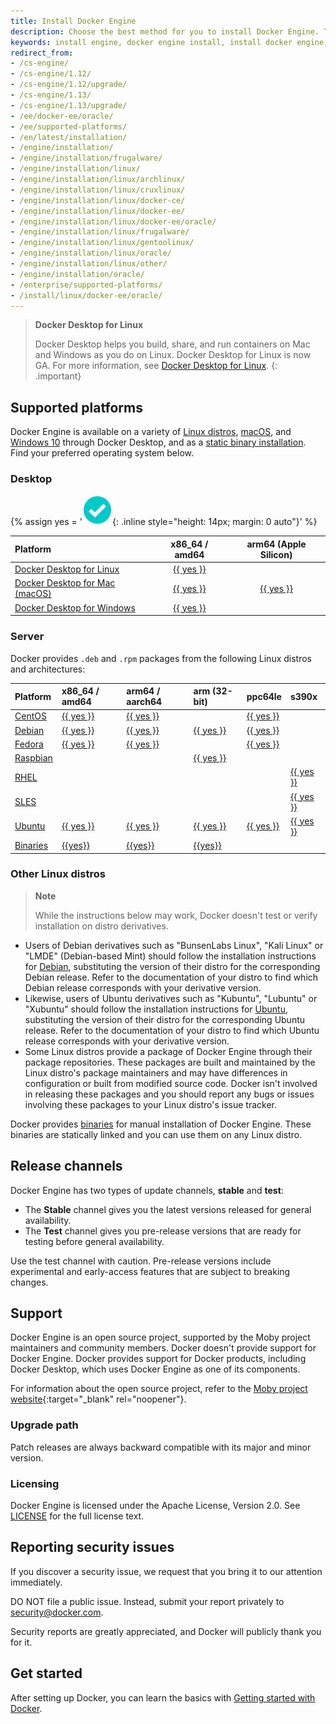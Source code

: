 ```yaml
---
title: Install Docker Engine 
description: Choose the best method for you to install Docker Engine. This client-server application is available on Linux, Mac, Windows, and as a static binary.
keywords: install engine, docker engine install, install docker engine, docker engine installation, engine install, docker ce installation, docker ce install, engine installer, installing docker engine, docker server install
redirect_from:
- /cs-engine/
- /cs-engine/1.12/
- /cs-engine/1.12/upgrade/
- /cs-engine/1.13/
- /cs-engine/1.13/upgrade/
- /ee/docker-ee/oracle/
- /ee/supported-platforms/
- /en/latest/installation/
- /engine/installation/
- /engine/installation/frugalware/
- /engine/installation/linux/
- /engine/installation/linux/archlinux/
- /engine/installation/linux/cruxlinux/
- /engine/installation/linux/docker-ce/
- /engine/installation/linux/docker-ee/
- /engine/installation/linux/docker-ee/oracle/
- /engine/installation/linux/frugalware/
- /engine/installation/linux/gentoolinux/
- /engine/installation/linux/oracle/
- /engine/installation/linux/other/
- /engine/installation/oracle/
- /enterprise/supported-platforms/
- /install/linux/docker-ee/oracle/
---
```


> **Docker Desktop for Linux**
>
> Docker Desktop helps you build, share, and run containers on Mac and
> Windows as you do on Linux. Docker Desktop for
> Linux is now GA. For more information, see
[Docker Desktop for Linux](../../desktop/install/linux-install.md).
{: .important}

## Supported platforms

Docker Engine is available on a variety of [Linux distros](../../desktop/install/linux-install.md),
[macOS](../../desktop/install/mac-install.md), and [Windows 10](../../desktop/install/windows-install.md)
through Docker Desktop, and as a [static binary installation](binaries.md). Find
your preferred operating system below.

### Desktop

{% assign yes = '![yes](/assets/images/green-check.svg){: .inline style="height: 14px; margin: 0 auto"}' %}

| Platform                                                               |                    x86_64 / amd64                     |               arm64 (Apple Silicon)               |
| :--------------------------------------------------------------------- | :---------------------------------------------------: | :-----------------------------------------------: |
| [Docker Desktop for Linux](../../desktop/install/linux-install.md)     |  [{{ yes }}](../../desktop/install/linux-install.md)  |                                                   |
| [Docker Desktop for Mac (macOS)](../../desktop/install/mac-install.md) |   [{{ yes }}](../../desktop/install/mac-install.md)   | [{{ yes }}](../../desktop/install/mac-install.md) |
| [Docker Desktop for Windows](../../desktop/install/windows-install.md) | [{{ yes }}](../../desktop/install/windows-install.md) |                                                   |

### Server

Docker provides `.deb` and `.rpm` packages from the following Linux distros
and architectures:

| Platform                | x86_64 / amd64         | arm64 / aarch64        | arm (32-bit)             | ppc64le                | s390x                  |
| :---------------------- | :--------------------- | :--------------------- | :----------------------- |:-----------------------| :--------------------- |
| [CentOS](centos.md)     | [{{ yes }}](centos.md) | [{{ yes }}](centos.md) |                          | [{{ yes }}](centos.md) |                        |
| [Debian](debian.md)     | [{{ yes }}](debian.md) | [{{ yes }}](debian.md) | [{{ yes }}](debian.md)   | [{{ yes }}](debian.md) |                        |
| [Fedora](fedora.md)     | [{{ yes }}](fedora.md) | [{{ yes }}](fedora.md) |                          | [{{ yes }}](fedora.md) |                        |
| [Raspbian](raspbian.md) |                        |                        | [{{ yes }}](raspbian.md) |                        |                        |
| [RHEL](rhel.md)         |                        |                        |                          |                        | [{{ yes }}](rhel.md)   |
| [SLES](sles.md)         |                        |                        |                          |                        | [{{ yes }}](sles.md)   |
| [Ubuntu](ubuntu.md)     | [{{ yes }}](ubuntu.md) | [{{ yes }}](ubuntu.md) | [{{ yes }}](ubuntu.md)   | [{{ yes }}](ubuntu.md) | [{{ yes }}](ubuntu.md) |
| [Binaries](binaries.md) | [{{yes}}](binaries.md) | [{{yes}}](binaries.md) | [{{yes}}](binaries.md)   |                        |                        |

### Other Linux distros

> **Note**
>
> While the instructions below may work, Docker doesn't test or verify
> installation on distro derivatives.

- Users of Debian derivatives such as "BunsenLabs Linux", "Kali Linux" or 
  "LMDE" (Debian-based Mint) should follow the installation instructions for
  [Debian](debian.md), substituting the version of their distro for the
  corresponding Debian release. Refer to the documentation of your distro to find
  which Debian release corresponds with your derivative version.
- Likewise, users of Ubuntu derivatives such as "Kubuntu", "Lubuntu" or "Xubuntu"
  should follow the installation instructions for [Ubuntu](ubuntu.md),
  substituting the version of their distro for the corresponding Ubuntu release.
  Refer to the documentation of your distro to find which Ubuntu release
  corresponds with your derivative version.
- Some Linux distros provide a package of Docker Engine through their
  package repositories. These packages are built and maintained by the Linux
  distro's package maintainers and may have differences in configuration
  or built from modified source code. Docker isn't involved in releasing these
  packages and you should report any bugs or issues involving these packages to
  your Linux distro's issue tracker.

Docker provides [binaries](binaries.md) for manual installation of Docker Engine.
These binaries are statically linked and you can use them on any Linux distro.

## Release channels

Docker Engine has two types of update channels, **stable** and **test**:

* The **Stable** channel gives you the latest versions released for general availability.
* The **Test** channel gives you pre-release versions that are ready for testing before
  general availability.

Use the test channel with caution. Pre-release versions include experimental and
early-access features that are subject to breaking changes.

## Support

Docker Engine is an open source project, supported by the Moby project maintainers
and community members. Docker doesn't provide support for Docker Engine.
Docker provides support for Docker products, including Docker Desktop, which uses
Docker Engine as one of its components.

For information about the open source project, refer to the
[Moby project website](https://mobyproject.org/){:target="_blank" rel="noopener"}.

### Upgrade path

Patch releases are always backward compatible with its major and minor version.

### Licensing

Docker Engine is licensed under the Apache License, Version 2.0. See
[LICENSE](https://github.com/moby/moby/blob/master/LICENSE) for the full
license text.

## Reporting security issues

If you discover a security issue, we request that you bring it to our attention immediately.

DO NOT file a public issue. Instead, submit your report privately to security@docker.com.

Security reports are greatly appreciated, and Docker will publicly thank you for it.

## Get started

After setting up Docker, you can learn the basics with
[Getting started with Docker](../../get-started/index.md).
